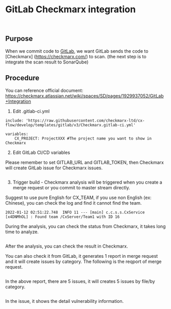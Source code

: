 # GitLab Checkmarx integration


<a href="https://dennys.files.wordpress.com/2022/01/image.png"><img src="https://dennys.files.wordpress.com/2022/01/image.png?w=273" alt="" class="wp-image-170"/></a><figcaption><img src="https://dennys.files.wordpress.com/2022/01/image-2.png" alt=""></figcaption>

## Purpose
When we commit code to [GitLab](https://gitlab.com/), we want GitLab sends the code to [Checkmarx] (https://checkmarx.com/) to scan. (the next step is to integrate the scan result to SonarQube)

## Procedure

You can reference official document: https://checkmarx.atlassian.net/wiki/spaces/SD/pages/1929937052/GitLab+Integration</p>

1. Edit .gitlab-ci.yml

<!-- wp:code -->
<pre class="wp-block-code"><code>include: 'https://raw.githubusercontent.com/checkmarx-ltd/cx-flow/develop/templates/gitlab/v3/Checkmarx.gitlab-ci.yml'

variables:
    CX_PROJECT: ProjectXXX #The project name you want to show in Checkmarx
</code></pre>
<!-- /wp:code -->

2. Edit GitLab CI/CD variables

Please remember to set GITLAB_URL and GITLAB_TOKEN, then Checkmarx will create GitLab issue for Checkmarx issues.

<a href="https://dennys.files.wordpress.com/2022/01/image-4.png"><img src="https://dennys.files.wordpress.com/2022/01/image-4.png?w=1024" alt="" class="wp-image-181"/></a>

3. Trigger build - Checkmarx analysis will be triggered when you create a merge request or you commit to master stream directly.

Suggest to use pure English for CX_TEAM, if you use non English (ex: Chinese), you can check the log and find it cannot find the team.

    2022-01-12 02:51:22.748  INFO 11 --- [main] c.c.s.s.CxService [x4DNMhOL] : Found team /CxServer/Team1 with ID 16

During the analysis, you can check the status from Checkmarx, it takes long time to analyze.

<a href="https://dennys.files.wordpress.com/2022/01/image-6.png"><img src="https://dennys.files.wordpress.com/2022/01/image-6.png?w=1024" alt="" class="wp-image-193"/></a>

After the analysis, you can check the result in Checkmarx.

You can also check it from GitLab, it generates 1 report in merge request and it will create issues by category. The following is the reqport of merge request.

<a href="https://dennys.files.wordpress.com/2022/01/image-7.png"><img src="https://dennys.files.wordpress.com/2022/01/image-7.png?w=939" alt="" class="wp-image-197"/></a>

In the above report, there are 5 issues, it will creates 5 issues by file/by category.

<a href="https://dennys.files.wordpress.com/2022/01/image-8.png"><img src="https://dennys.files.wordpress.com/2022/01/image-8.png?w=1010" alt="" class="wp-image-199"/></a>

In the issue, it shows the detail vulnerability information.

<a href="https://dennys.files.wordpress.com/2022/01/image-9.png"><img src="https://dennys.files.wordpress.com/2022/01/image-9.png?w=1024" alt="" class="wp-image-201"/></a>

